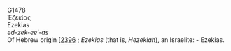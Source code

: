 <body>
  <p>G1478<br>  Ἐζεκίας  <br> Ezekias  <br><i>ed-zek-ee‘-as </i><br>Of Hebrew origin [<a href="h2396.htm">2396</a> ; <i>Ezekias</i> (that is, <i>Hezekiah</i>), an Israelite: - Ezekias.<br></p>
 </body>